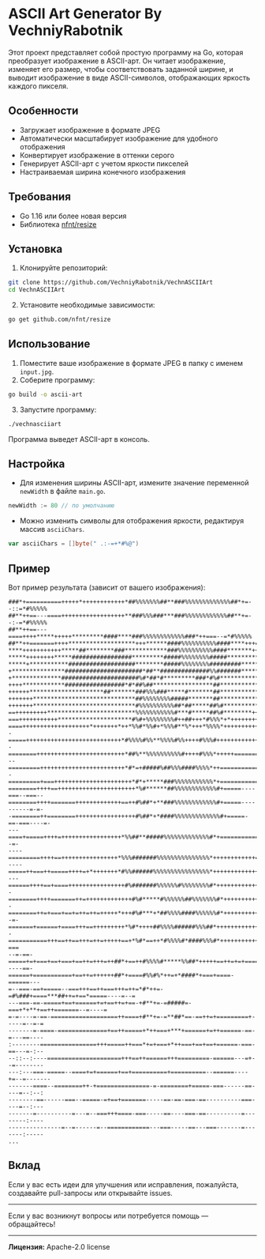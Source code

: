 # ASCII Art Generator By VechniyRabotnik

Этот проект представляет собой простую программу на Go, которая преобразует изображение в ASCII-арт. Он читает изображение, изменяет его размер, чтобы соответствовать заданной ширине, и выводит изображение в виде ASCII-символов, отображающих яркость каждого пикселя.

## Особенности

- Загружает изображение в формате JPEG
- Автоматически масштабирует изображение для удобного отображения
- Конвертирует изображение в оттенки серого
- Генерирует ASCII-арт с учетом яркости пикселей
- Настраиваемая ширина конечного изображения

## Требования

- Go 1.16 или более новая версия
- Библиотека [nfnt/resize](https://github.com/nfnt/resize)

## Установка

1. Клонируйте репозиторий:

```bash
git clone https://github.com/VechniyRabotnik/VechnASCIIArt
cd VechnASCIIArt
```

2. Установите необходимые зависимости:

```bash
go get github.com/nfnt/resize
```

## Использование

1. Поместите ваше изображение в формате JPEG в папку с именем `input.jpg`.
2. Соберите программу:

```bash
go build -o ascii-art
```

3. Запустите программу:

```bash
./vechnasciiart
```

Программа выведет ASCII-арт в консоль.

## Настройка

- Для изменения ширины ASCII-арт, измените значение переменной `newWidth` в файле `main.go`.

```go
newWidth := 80 // по умолчанию
```

- Можно изменить символы для отображения яркости, редактируя массив `asciiChars`.

```go
var asciiChars = []byte(" .:-=+*#%@")
```

## Пример

Вот пример результата (зависит от вашего изображения):

```
###*+==========+++++*++++++++++++*##%%%%%%%##**###%%%%%%%%%%%%%##*+=--::=*#%%%%%
##**++==---====++++++++++++++++++**###%%%###***###%%%%%%%%%%%%##**+=--:-=*#%%%%%
##**++==---====++++*****+++++*********####****###%%%%%%%%%%%%###*++===--=*#%%%%%
##**++=======++++*******************+++******####%%%%%%%%%%####****+++==+*#%%%%%
****+++++++++++*****##********###************###%%%%%%%%%%####*******+++++*#%%%%
*****++++++++*****#################*********#####%%%%%%%%#####*************###%%
*****+***********###################********#####%%%%%%%%#########***********###
+***************######################*##**##############%%#######**************
+**************######################%#*##*#*********###*#%#*******************+
++++************#################*#*##%##*****************##*****************+++
++++++*********************##*******###%%%###*****#*******##***************+++++
+++++++*****************************##%%%%%%%%#####*******##**************++++++
+++++++*****************************#%%%%%%%%%%##*##*****##%#*************++++++
==+++++++++*************************%%%%%%%%%%%#***#*****##%#********++++++++++=
===+++++++++++*********************#%#+%%%%%%%%#++##+++*#%%%*+*+++++++++++++++==
====+++++++++++++++++++*+++++++*++*%%#*%%#+*%%%#**%*+++*%%%%*+++++++++++++++====
-=====+++++++++++++++++++++++++++*#%%%%#%%**%%%%#%%++++#%%%#+++++++++++++++=====
-========+++++++++++++++++++++++++*##%**%%%%%%%%%%#++++#%%%*+++++===============
--=========++++++++++++++++++++++++*#*=+#####%##%%%####%%%%*++==================
-=========+===++++++++++++++++++++++*#*+*****###%%%%%%%%%%%*+==================-
========++++==++++++++++++++++++++++*%#******##%%%%%%%%%%%%#+=====----===--===--
========++++=======+++++++++++++==++#%##*+**###%%%%%%%%%%%%#+=====----------=-=-
-========++========+++++++++++++++++#%##*+*####%%%%%%%%%%%%%#+=====-==-===----=-
---====+=====++++=+++++++++++++++++*%%##**#####%%%%%%%%%%%%%#*+=============--=-
----=========++++==++++++++++++++++*%%%#######%%%%%%%%%%%%%%%*++++++++++++======
----=====++===++=====++++=+*+++++++*#%%######%%%%%%%%%%%%%%%%*++++++++++++++====
---======++++==+====++++++++++++++++#%#######%%%%%%#%%%%%%%%#*++++++++++++++====
-========++++=======++=+++++++++++++#%#*****#%%%%%%##%%%%%%%#*+++++++++++=++====
-========++=+===+==+=++=++=+++++*+++#%#***+*##%%%%####%%%%%%#*+++++++++++=+++=+=
-=-=======+======+====+++==+++++++++*%#*++++##%%%%######%%%##*++++++++++++====+=
-===========+++==++==+++=++=+++++==+*%#*==++*#%%%%#*####%%%#*+++++++++++++==-===
--=-==-=====+=+===+==+===+==++=+++=++##*+==++#%%%%#*****%%##*+++++==++=+=+=====-
----==-======+===========+==++=++++++##*+====#%%#%*++=+*####*+===+====-======---
=--===-==+=====--===+++==++===+++=++=*#*++=-=#%###+====***##++=+==*=====----=--=
---===-==-=====+==+======+=+==++=+==-+#**+=-=#####=-===+*+**+==++=======--=----=
=-=----=-==-===================++====+#**+=-=**##*==-==++=+=========+-----=--=-=
-------=-====-==============+==++=====+*++===+***+======+=++======-==-=---==----
:--------================+++=====++===*+=+===+*++===+==+==+======-===-==---=-:--
--::--:----=====================+++==++======+++=========-======---=+--=--------
---:---===-=====--====+=+======+==+==========+==========--======----+=--=-------
-------====--========++-+===============-=-========+=====-===------==----=--:--:
--------==------===--=====-=+==+=======-----==-==-===-==----------===----=--:---
-------=----------=---=--===+++====-===-----==----===-==----------=--------:----
---------------=--=------=--============---===-----==---===-------=-------:-----
...
```

## Вклад

Если у вас есть идеи для улучшения или исправления, пожалуйста, создавайте pull-запросы или открывайте issues.

---

Если у вас возникнут вопросы или потребуется помощь — обращайтесь!

---

**Лицензия:** Apache-2.0 license
